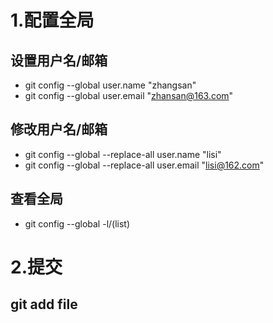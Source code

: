 # 1.配置全局
## 设置用户名/邮箱
* git config --global user.name "zhangsan"
* git config --global user.email "zhansan@163.com"
## 修改用户名/邮箱
* git config --global --replace-all user.name "lisi"
* git config --global --replace-all user.email "lisi@162.com"
## 查看全局
* git config --global -l/(list)
# 2.提交
## git add file
